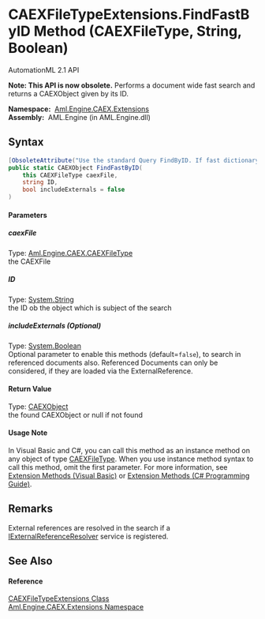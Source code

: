 CAEXFileTypeExtensions.FindFastByID Method (CAEXFileType, String, Boolean)
==========================================================================
AutomationML 2.1 API

**Note: This API is now obsolete.**
Performs a document wide fast search and returns a CAEXObject given by its ID.

  **Namespace:**  [Aml.Engine.CAEX.Extensions][1]  
  **Assembly:**  AML.Engine (in AML.Engine.dll)

Syntax
------

```csharp
[ObsoleteAttribute("Use the standard Query FindByID. If fast dictionary based access is required, register a FastQueryService.")]
public static CAEXObject FindFastByID(
	this CAEXFileType caexFile,
	string ID,
	bool includeExternals = false
)
```

#### Parameters

##### *caexFile*
Type: [Aml.Engine.CAEX.CAEXFileType][2]  
the CAEXFile

##### *ID*
Type: [System.String][3]  
the ID ob the object which is subject of the search

##### *includeExternals* (Optional)
Type: [System.Boolean][4]  
 Optional parameter to enable this methods (default=`false`), to search in referenced documents also. Referenced Documents can only be considered, if they are loaded via the ExternalReference.

#### Return Value
Type: [CAEXObject][5]  
the found CAEXObject or null if not found
#### Usage Note
In Visual Basic and C#, you can call this method as an instance method on any object of type [CAEXFileType][2]. When you use instance method syntax to call this method, omit the first parameter. For more information, see [Extension Methods (Visual Basic)][6] or [Extension Methods (C# Programming Guide)][7].

Remarks
-------
 External references are resolved in the search if a [IExternalReferenceResolver][8] service is registered. 

See Also
--------

#### Reference
[CAEXFileTypeExtensions Class][9]  
[Aml.Engine.CAEX.Extensions Namespace][1]  

[1]: ../README.md
[2]: ../../Aml.Engine.CAEX/CAEXFileType/README.md
[3]: https://docs.microsoft.com/dotnet/api/system.string
[4]: https://docs.microsoft.com/dotnet/api/system.boolean
[5]: ../../Aml.Engine.CAEX/CAEXObject/README.md
[6]: https://docs.microsoft.com/dotnet/visual-basic/programming-guide/language-features/procedures/extension-methods
[7]: https://docs.microsoft.com/dotnet/csharp/programming-guide/classes-and-structs/extension-methods
[8]: ../../Aml.Engine.Services.Interfaces/IExternalReferenceResolver/README.md
[9]: README.md
[10]: https://www.automationml.org
[11]: ../../icons/logoShade.png